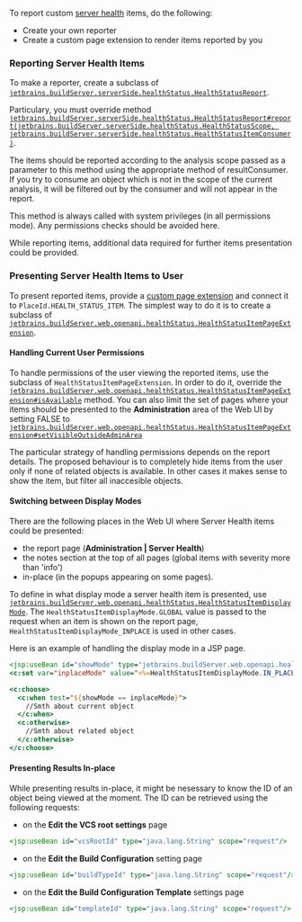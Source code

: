 [//]: # (title: Custom Server Health Report)
[//]: # (auxiliary-id: Custom+Server+Health+Report.html)

To report custom [server health](https://www.jetbrains.com/help/teamcity/?server-health) items, do the following:
* Create your own reporter
* Create a custom page extension to render items reported by you

### Reporting Server Health Items

To make a reporter, create a subclass of [`jetbrains.buildServer.serverSide.healthStatus.HealthStatusReport`](http://javadoc.jetbrains.net/teamcity/openapi/current/jetbrains/buildServer/serverSide/healthStatus/HealthStatusReport.html).

Particulary, you must override method [`jetbrains.buildServer.serverSide.healthStatus.HealthStatusReport#report(jetbrains.buildServer.serverSide.healthStatus.HealthStatusScope, jetbrains.buildServer.serverSide.healthStatus.HealthStatusItemConsumer)`](http://javadoc.jetbrains.net/teamcity/openapi/current/jetbrains/buildServer/serverSide/healthStatus/HealthStatusReport.html#report(jetbrains.buildServer.serverSide.healthStatus.HealthStatusScope,%20jetbrains.buildServer.serverSide.healthStatus.HealthStatusItemConsumer)).

The items should be reported according to the analysis scope passed as a parameter to this method using the appropriate method of resultConsumer. If you try to consume an object which is not in the scope of the current analysis, it will be filtered out by the consumer and will not appear in the report.

This method is always called with system privileges (in all permissions mode). Any permissions checks should be avoided here.

While reporting items, additional data required for further items presentation could be provided.

### Presenting Server Health Items to User

To present reported items, provide a [custom page extension](web-ui-extensions.md) and connect it to `PlaceId.HEALTH_STATUS_ITEM`. The simplest way to do it is to create a subclass of [`jetbrains.buildServer.web.openapi.healthStatus.HealthStatusItemPageExtension`](http://javadoc.jetbrains.net/teamcity/openapi/current/jetbrains/buildServer/web/openapi/healthStatus/HealthStatusItemPageExtension.html).

#### Handling Current User Permissions

To handle permissions of the user viewing the reported items, use the subclass of `HealthStatusItemPageExtension`. In order to do it, override the [`jetbrains.buildServer.web.openapi.healthStatus.HealthStatusItemPageExtension#isAvailable`](http://javadoc.jetbrains.net/teamcity/openapi/current/jetbrains/buildServer/web/openapi/healthStatus/HealthStatusItemPageExtension.html#isAvailable) method. You can also limit the set of pages where your items should be presented to the __Administration__ area of the Web UI by setting FALSE to [`jetbrains.buildServer.web.openapi.healthStatus.HealthStatusItemPageExtension#setVisibleOutsideAdminArea`](http://javadoc.jetbrains.net/teamcity/openapi/current/jetbrains/buildServer/web/openapi/healthStatus/HealthStatusItemPageExtension.html#setVisibleOutsideAdminArea)

The particular strategy of handling permissions depends on the report details. The proposed behaviour is to completely hide items from the user only if none of related objects is available. In other cases it makes sense to show the item, but filter all inaccesible objects.

#### Switching between Display Modes

There are the following places in the Web UI where Server Health items could be presented:

* the report page (__Administration | Server Health__)
* the notes section at the top of all pages (global items with severity more than 'info')
* in\-place (in the popups appearing on some pages).

To define in what display mode a server health item is presented, use [`jetbrains.buildServer.web.openapi.healthStatus.HealthStatusItemDisplayMode`](http://javadoc.jetbrains.net/teamcity/openapi/current/jetbrains/buildServer/web/openapi/healthStatus/HealthStatusItemDisplayMode.html). The `HealthStatusItemDisplayMode.GLOBAL` value is passed to the request when an item is shown on the report page, `HealthStatusItemDisplayMode_INPLACE` is used in other cases.

Here is an example of handling the display mode in a JSP page.

```JSP
<jsp:useBean id="showMode" type="jetbrains.buildServer.web.openapi.healthStatus.HealthStatusItemDisplayMode" scope="request"/>
<c:set var="inplaceMode" value="<%=HealthStatusItemDisplayMode.IN_PLACE%>"/>

<c:choose>
  <c:when test="${showMode == inplaceMode}">
    //Smth about current object
  </c:when>
  <c:otherwise>
    //Smth about related object
  </c:otherwise>
</c:choose>

```



#### Presenting Results In-place

While presenting results in-place, it might be nesessary to know the ID of an object being viewed at the moment. The ID can be retrieved using the following requests:

* on the __Edit the VCS root settings__ page


```JSP
<jsp:useBean id="vcsRootId" type="java.lang.String" scope="request"/>

```



* on the __Edit the Build Configuration__ setting page


```JSP
<jsp:useBean id="buildTypeId" type="java.lang.String" scope="request"/>

```



* on the __Edit the Build Configuration Template__ settings page


```JSP
<jsp:useBean id="templateId" type="java.lang.String" scope="request"/>

```


